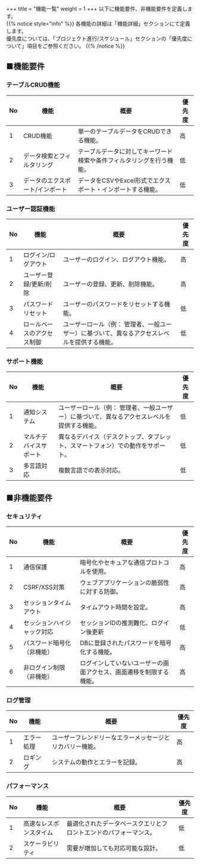 +++
title = "機能一覧"
weight = 1
+++
以下に機能要件、非機能要件を定義します。  
{{% notice style="info" %}}
各機能の詳細は「機能詳細」セクションにて定義します。  
優先度については、「プロジェクト進行/スケジュール」セクションの「優先度について」項目をご参照ください。
{{% /notice %}}

## ■機能要件
### テーブルCRUD機能
|  No  |  機能  |  概要  |  優先度  |
| ---- | ---- | ---- | ---- |
|  1  |  CRUD機能  |  単一のテーブルデータをCRUDできる機能。  |  高  |
|  2  |  データ検索とフィルタリング  |  テーブルデータに対してキーワード検索や条件フィルタリングを行う機能。  |  低  |
|  3  |  データのエクスポート/インポート  |  データをCSVやExcel形式でエクスポート・インポートする機能。  |  低 |


### ユーザー認証機能
|  No  |  機能  |  概要  |  優先度  |
| ---- | ---- | ---- | ---- |
|  1  |  ログイン/ログアウト  |  ユーザーのログイン、ログアウト機能。  |  高  |
|  2  |  ユーザー登録/更新/削除  |  ユーザーの登録、更新、削除機能。  |  高  |
|  3  |  パスワードリセット  |  ユーザーのパスワードをリセットする機能。  |  低  |
|  4  |  ロールベースのアクセス制御  |  ユーザーロール（例：  管理者、一般ユーザー）に基づいて、異なるアクセスレベルを提供する機能。  |  低  |

### サポート機能
|  No  |  機能  |  概要  |  優先度  |
| ---- | ---- | ---- | ---- |
|  1  |  通知システム  |  ユーザーロール（例：  管理者、一般ユーザー）に基づいて、異なるアクセスレベルを提供する機能。  |  低  |
|  2  |  マルチデバイスサポート  |  異なるデバイス（デスクトップ、タブレット、スマートフォン）での動作をサポート。  |  低  
|  3  |  多言語対応  |  複数言語での表示対応。  |  低  |

## ■非機能要件
### セキュリティ
|  No  |  機能  |  概要  |  優先度  |
| ---- | ---- | ---- | ---- |
|  1  |  通信保護  |  暗号化やセキュアな通信プロトコルを使用。  |  高  |
|  2  |  CSRF/XSS対策  |  ウェブアプリケーションの脆弱性に対する防御。  |  高  |
|  3  |  セッションタイムアウト  |  タイムアウト時間を設定。  |  高  |
|  4  |  セッションハイジャック対応  |  セッションIDの推測難化、ログイン後更新  |  低  |
|  5  |  パスワード暗号化（非機能）  |  DBに登録されたパスワードを暗号化する機能。  |  高  |
|  6  |  非ログイン制限（非機能）  |  ログインしていないユーザーの画面アクセス、画面遷移を制限する機能。  |  高  |
### ログ管理
|  No  |  機能  |  概要  |  優先度  |
| ---- | ---- | ---- | ---- |
|  1  |  エラー処理  |  ユーザーフレンドリーなエラーメッセージとリカバリー機能。  |  高  |
|  2  |  ロギング  |  システムの動作とエラーを記録。  |  高  |

### パフォーマンス
|  No  |  機能  |  概要  |  優先度  |
| ---- | ---- | ---- | ---- |
|  1  |  高速なレスポンスタイム  |  最適化されたデータベースクエリとフロントエンドのパフォーマンス。  |  低  |
|  2  |  スケーラビリティ  |  需要が増加しても対応可能な設計。  |  低  |